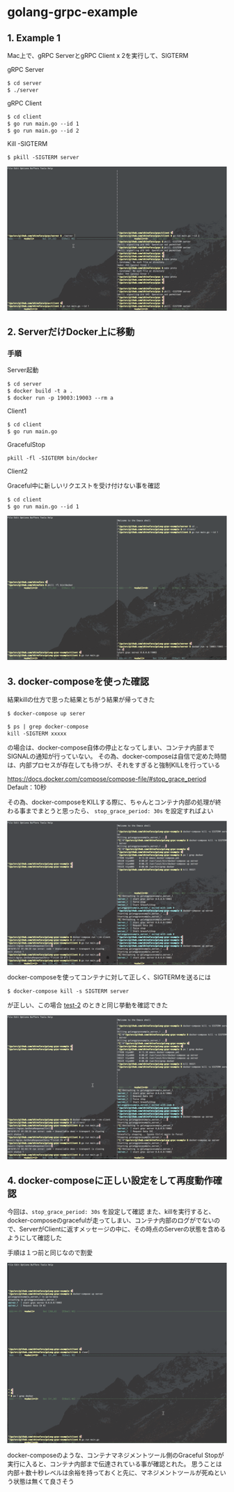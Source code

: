 # golang-grpc-example

## 1. Example 1

Mac上で、gRPC ServerとgRPC Client x 2を実行して、SIGTERM

gRPC Server

```
$ cd server
$ ./server
```

gRPC Client

```
$ cd client
$ go run main.go --id 1
$ go run main.go --id 2
```

Kill -SIGTERM

```
$ pkill -SIGTERM server
```

![GIF1](image/grpc-graceful-direct-connect.gif)

## 2. ServerだけDocker上に移動

### 手順

Server起動

```
$ cd server
$ docker build -t a .
$ docker run -p 19003:19003 --rm a
```

Client1

```
$ cd client
$ go run main.go
```

GracefulStop

```
pkill -fl -SIGTERM bin/docker
```

Client2

Graceful中に新しいリクエストを受け付けない事を確認

```
$ cd client
$ go run main.go --id 1
```

![GIF2](image/grpc-graceful-server-on-docker.gif)

## 3. docker-composeを使った確認

結果killの仕方で思った結果とちがう結果が帰ってきた

```
$ docker-compose up serer
```

```
$ ps | grep docker-compose
kill -SIGTERM xxxxx
```

の場合は、docker-compose自体の停止となってしまい、コンテナ内部までSIGNALの通知が行っていない。
その為、docker-composeは自信で定めた時間は、内部プロセスが存在しても待つが、それをすぎると強制KILLを行っている

https://docs.docker.com/compose/compose-file/#stop_grace_period
Default：10秒

その為、docker-composeをKILLする際に、ちゃんとコンテナ内部の処理が終わる事までまとうと思ったら、
`stop_grace_period: 30s` を設定すればよい

![GIF3](image/bad-pattern.gif)

docker-composeを使ってコンテナに対して正しく、SIGTERMを送るには

```
$ docker-compose kill -s SIGTERM server
```

が正しい、この場合 [test-2](https://github.com/shinofara/golang-grpc-example#2-server%E3%81%A0%E3%81%91docker%E4%B8%8A%E3%81%AB%E7%A7%BB%E5%8B%95) のときと同じ挙動を確認できた

![GIF4](image/good-pattern.gif)


## 4. docker-composeに正しい設定をして再度動作確認

今回は、`stop_grace_period: 30s` を設定して確認
また、killを実行すると、docker-composeのgracefulが走ってしまい、コンテナ内部のログがでないので、ServerがClientに返すメッセージの中に、その時点のServerの状態を含めるようにして確認した

手順は１つ前と同じなので割愛


 ![FIN](image/final-test.gif)

 docker-composeのような、コンテナマネジメントツール側のGraceful Stopが実行に入ると、コンテナ内部まで伝達されている事が確認とれた。
 思うことは内部＋数十秒レベルは余裕を持っておくと先に、マネジメントツールが死ぬという状態は無くて良さそう